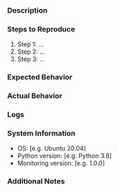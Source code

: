 ### Description
<!-- Describe the bug in detail -->

### Steps to Reproduce
1. Step 1: ...
2. Step 2: ...
3. Step 3: ...

### Expected Behavior
<!-- What did you expect to happen? -->

### Actual Behavior
<!-- What actually happened? -->

### Logs
<!-- Paste relevant logs here, if any -->

### System Information
- OS: [e.g. Ubuntu 20.04]
- Python version: [e.g. Python 3.8]
- Monitoring version: [e.g. 1.0.0]

### Additional Notes
<!-- Any additional context or screenshots that could be helpful -->
